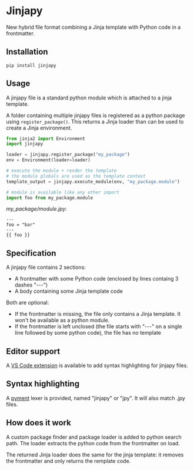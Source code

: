 # Jinjapy

New hybrid file format combining a Jinja template with Python code in a frontmatter.

## Installation

    pip install jinjapy

## Usage

A jinjapy file is a standard python module which is attached to a jinja template.

A folder containing multiple jinjapy files is registered as a python package using `register_package()`.
This returns a Jinja loader than can be used to create a Jinja environment.

```python
from jinja2 import Environment
import jinjapy

loader = jinjapy.register_package("my_package")
env = Environment(loader=loader)

# execute the module + render the template
# the module globals are used as the template context
template_output = jinjapy.execute_module(env, "my_package.module")

# module is available like any other import
import foo from my_package.module
```

*my_package/module.jpy*:

```
---
foo = "bar"
---
{{ foo }}
```

## Specification

A jinjapy file contains 2 sections:

- A frontmatter with some Python code (enclosed by lines containg 3 dashes "---")
- A body containing some Jinja template code

Both are optional:

- If the frontmatter is missing, the file only contains a Jinja template. It won't be available as a python module.
- If the frontmatter is left unclosed (the file starts with "---" on a single line followed by some python code), the file has no template

## Editor support

A [VS Code extension](https://marketplace.visualstudio.com/items?itemName=hyperflask.jinjapy-language-support) is available to add syntax highlighting for jinjapy files.

## Syntax highlighting

A [pyment](https://pygments.org/) lexer is provided, named "jinjapy" or "jpy". It will also match .jpy files.

## How does it work

A custom package finder and package loader is added to python search path. The loader extracts the python code from the frontmatter on load.

The returned Jinja loader does the same for the jinja template: it removes the frontmatter and only returns the remplate code.